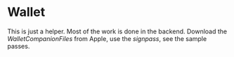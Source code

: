 # Wallet

This is just a helper. Most of the work is done in the backend. 
Download the *WalletCompanionFiles* from Apple, use the *signpass*, see the sample passes.
